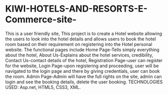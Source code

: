 # KIWI-HOTELS-AND-RESORTS-E-Commerce-site-
This is a user friendly site, This project is to create a Hotel website allowing the users to look into the hotel details and allows users to book the hotel room based on their requirement on registering into the Hotel personal website. The functional pages include Home Page-Tells simply everything about the hotel, About Us-Explains about the hotel services, credibility, Contact Us-contact details of the hotel, Registration Page-user can register for the website, Login Page-upon registering and proceeding, user will be navigated to the login page and there by giving credentials, user can book the room. Admin Page-Admin will have the full rights on the site, admin can login and see the booking details, delete the user booking.  TECHNOLOGIES USED: Asp.net, HTML5, CSS3, XML.
